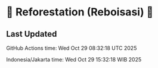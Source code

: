 
# 🌳 Reforestation (Reboisasi) 🌲

## Last Updated

GitHub Actions time: Wed Oct 29 08:32:18 UTC 2025

Indonesia/Jakarta time: Wed Oct 29 15:32:18 WIB 2025
